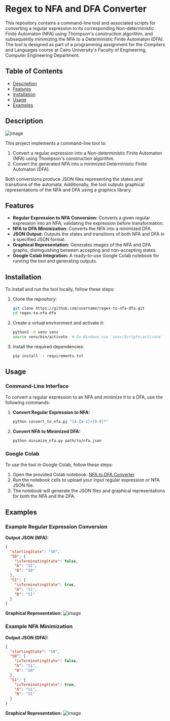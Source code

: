 # Regex to NFA and DFA Converter

This repository contains a command-line tool and associated scripts for converting a regular expression to its corresponding Non-deterministic Finite Automaton (NFA) using Thompson's construction algorithm, and subsequently minimizing the NFA to a Deterministic Finite Automaton (DFA). The tool is designed as part of a programming assignment for the Compilers and Languages course at Cairo University's Faculty of Engineering, Computer Engineering Department.

## Table of Contents

- [Description](#description)
- [Features](#features)
- [Installation](#installation)
- [Usage](#usage)
- [Examples](#examples)


## Description

![image](https://github.com/AhmedYasser20/Regex-to-NFA-and-DFA-Converter/assets/93765400/81138c8d-40c6-4312-bd70-fb33eb2fba8a)

This project implements a command-line tool to:
1. Convert a regular expression into a Non-deterministic Finite Automaton (NFA) using Thompson's construction algorithm.
2. Convert the generated NFA into a minimized Deterministic Finite Automaton (DFA).

Both conversions produce JSON files representing the states and transitions of the automata. Additionally, the tool outputs graphical representations of the NFA and DFA using a graphics library.

## Features

- **Regular Expression to NFA Conversion:** Converts a given regular expression into an NFA, validating the expression before transformation.
- **NFA to DFA Minimization:** Converts the NFA into a minimized DFA.
- **JSON Output:** Outputs the states and transitions of both NFA and DFA in a specified JSON format.
- **Graphical Representation:** Generates images of the NFA and DFA graphs, distinguishing between accepting and non-accepting states.
- **Google Colab Integration:** A ready-to-use Google Colab notebook for running the tool and generating outputs.

## Installation

To install and run the tool locally, follow these steps:

1. Clone the repository:
    ```bash
    git clone https://github.com/username/regex-to-nfa-dfa.git
    cd regex-to-nfa-dfa
    ```

2. Create a virtual environment and activate it:
    ```bash
    python3 -m venv venv
    source venv/bin/activate  # On Windows use `venv\Scripts\activate`
    ```

3. Install the required dependencies:
    ```bash
    pip install -r requirements.txt
    ```

## Usage

### Command-Line Interface

To convert a regular expression to an NFA and minimize it to a DFA, use the following commands:

1. **Convert Regular Expression to NFA:**
    ```bash
    python convert_to_nfa.py "[A-Za-z]+[0-9]*"
    ```

2. **Convert NFA to Minimized DFA:**
    ```bash
    python minimize_nfa.py path/to/nfa.json
    ```

### Google Colab

To use the tool in Google Colab, follow these steps:

1. Open the provided Colab notebook: [NFA to DFA Converter](https://colab.research.google.com/drive/1z2lr8--9hYPoLuGCOUfTwex9yeWVnDOd?usp=sharing)
2. Run the notebook cells to upload your input regular expression or NFA JSON file.
3. The notebook will generate the JSON files and graphical representations for both the NFA and the DFA.

## Examples

### Example Regular Expression Conversion



**Output JSON (NFA):**
```json
{
  "startingState": "S0",
  "S0": {
    "isTerminatingState": false,
    "A": "S1",
    "B": "S0"
  },
  "S1": {
    "isTerminatingState": true,
    "A": "S1",
    "B": "S1"
  }
}
```

**Graphical Representation:**
![image](https://github.com/AhmedYasser20/Regex-to-NFA-and-DFA-Converter/assets/93765400/5ec9e6a0-48ce-4295-97b4-96413d283c1b)


### Example NFA Minimization



**Output JSON (DFA):**
```json
{
  "startingState": "S0",
  "S0": {
    "isTerminatingState": false,
    "A": "S1",
    "B": "S0"
  },
  "S1": {
    "isTerminatingState": true,
    "A": "S1",
    "B": "S1"
  }
}
```

**Graphical Representation:**
![image](https://github.com/AhmedYasser20/Regex-to-NFA-and-DFA-Converter/assets/93765400/ccb24177-c47e-4437-b777-41909b9b6916)



